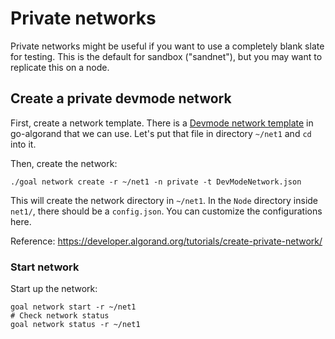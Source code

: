 # Private networks

Private networks might be useful if you want to use a completely blank slate for testing.
This is the default for sandbox ("sandnet"), but you may want to replicate this on a node.

## Create a private devmode network

First, create a network template. There is a [Devmode network template](https://github.com/algorand/go-algorand/blob/master/test/testdata/nettemplates/DevModeNetwork.json) in go-algorand that we can use. Let's put that file in directory `~/net1` and `cd` into it.

Then, create the network:
```
./goal network create -r ~/net1 -n private -t DevModeNetwork.json
```
This will create the network directory in `~/net1`. In the `Node` directory inside `net1/`, there should be a `config.json`.
You can customize the configurations here.

Reference: https://developer.algorand.org/tutorials/create-private-network/

### Start network
Start up the network:
```
goal network start -r ~/net1
# Check network status
goal network status -r ~/net1
```
